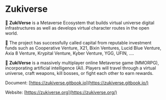 # Zukiverse

🔰 **ZukiVerse** is a Metaverse Ecosystem that builds virtual universe digital infrastructures as well as develops virtual character routes in the open world.

🔰 The project has successfully called capital from reputable investment funds such as Cooperative Venture, X21, Bixin Ventures, Lucid Blue Venture, Axia 8 Venture, Krypital Venture, Kyber Venture, YGG, UFIN, .…

🔰 **ZukiVerse** is a massively multiplayer online Metaverse game (MMORPG), incorporating artificial intelligence (AI). Players will travel through a virtual universe, craft weapons, kill bosses, or fight each other to earn rewards.

Document: [https://zukiverse.gitbook.io](https://zukiverse.gitbook.io/)

Website: [https://zukiverse.org](https://zukiverse.org/)
